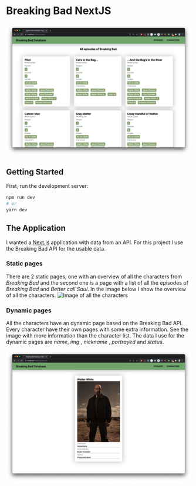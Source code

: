 # Breaking Bad NextJS
![Image of all the episodes](public/allEpisodes.png)

## Getting Started

First, run the development server:

```bash
npm run dev
# or
yarn dev
```

## The Application
I wanted a [Next.js](https://nextjs.org/) application with data from an API. For this project I use the Breaking Bad API for the usable data.

### Static pages
There are 2 static pages, one with an overview of all the characters from *Breaking Bad* and the second one is a page with a list of all the episodes of *Breaking Bad* and *Better call Saul*. In the image below I show the overview of all the characters.
![Image of all the characters](public/allCharacters.png)

### Dynamic pages
All the characters have an dynamic page based on the Breaking Bad API. Every character have their own pages with some extra information. See the image with more information than the character list. The data I use for the dynamic pages are *name*, *img* , *nickname* , *portrayed* and *status*.

![Image of a single character](public/singleCharacter.png)
